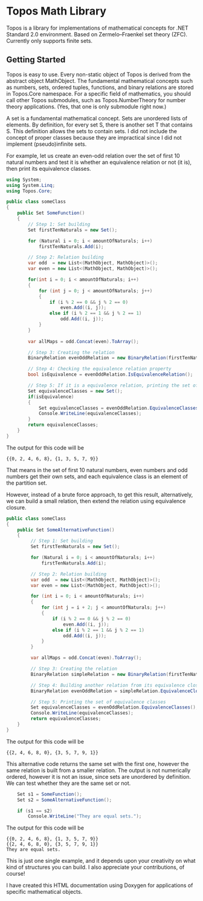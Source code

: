 
# Topos Math Library
Topos is a library for implementations of mathematical concepts for .NET Standard 2.0 environment. Based on Zermelo–Fraenkel set theory (ZFC). Currently only supports finite sets.
## Getting Started
Topos is easy to use. Every non-static object of Topos is derived from the abstract object MathObject. The fundamental mathematical concepts such as numbers, sets, ordered tuples, functions, and binary relations are stored in Topos.Core namespace. For a specific field of mathematics, you should call other Topos submodules, such as Topos.NumberTheory for number theory applications. (Yes, that one is only submodule right now.)

A set is a fundamental mathematical concept. Sets are unordered lists of elements. By definition, for every set S, there is another set T that contains S. This definition allows the sets to contain sets. I did not include the concept of proper classes because they are impractical since I did not implement (pseudo)infinite sets.

For example, let us create an even-odd relation over the set of first 10 natural numbers and test it is whether an equivalence relation or not (it is), then print its equivalence classes.

```C#
using System;
using System.Linq;
using Topos.Core;

public class someClass
{
	public Set SomeFunction() 
	{
	    // Step 1: Set building
	    Set firstTenNaturals = new Set();

	    for (Natural i = 0; i < amountOfNaturals; i++)
	        firstTenNaturals.Add(i);

	    // Step 2: Relation building
	    var odd  = new List<(MathObject, MathObject)>();
	    var even = new List<(MathObject, MathObject)>();

	    for(int i = 0; i < amountOfNaturals; i++)
	    {
	        for (int j = 0; j < amountOfNaturals; j++)
	        {
	            if (i % 2 == 0 && j % 2 == 0)
	                even.Add((i, j));
	            else if (i % 2 == 1 && j % 2 == 1)
	                odd.Add((i, j));
	        }
	    }
	    
	    var allMaps = odd.Concat(even).ToArray();

	    // Step 3: Creating the relation
	    BinaryRelation evenOddRelation = new BinaryRelation(firstTenNaturals, allMaps);

	    // Step 4: Checking the equivalence relation property
	    bool isEquivalence = evenOddRelation.IsEquivalenceRelation();

	    // Step 5: If it is a equivalence relation, printing the set of equivalence classes
	    Set equivalenceClasses = new Set();
	    if(isEquivalence) 
	    { 
	        Set equivalenceClasses = evenOddRelation.EquivalenceClasses();
	        Console.WriteLine(equivalenceClasses);
	    }
	    return equivalenceClasses;
    }
}
```

The output for this code will be
```
{{0, 2, 4, 6, 8}, {1, 3, 5, 7, 9}}
```
That means in the set of first 10 natural numbers, even numbers and odd numbers get their own sets, and each equivalence class is an element of the partition set.

However, instead of a brute force approach, to get this result, alternatively, we can build a small relation, then extend the relation using equivalence closure.

```C#
public class someClass
{
	public Set SomeAlternativeFunction() 
	{
         // Step 1: Set building
         Set firstTenNaturals = new Set();

         for (Natural i = 0; i < amountOfNaturals; i++)
             firstTenNaturals.Add(i);

         // Step 2: Relation building
         var odd  = new List<(MathObject, MathObject)>();
         var even = new List<(MathObject, MathObject)>();

         for (int i = 0; i < amountOfNaturals; i++)
         {
             for (int j = i + 2; j < amountOfNaturals; j++)
             {
                 if (i % 2 == 0 && j % 2 == 0)
                     even.Add((i, j));
                 else if (i % 2 == 1 && j % 2 == 1)
                     odd.Add((i, j));
             }
         }

         var allMaps = odd.Concat(even).ToArray();

         // Step 3: Creating the relation
         BinaryRelation simpleRelation = new BinaryRelation(firstTenNaturals, allMaps);

         // Step 4: Building another relation from its equivalence closure
         BinaryRelation evenOddRelation = simpleRelation.EquivalenceClosure();

         // Step 5: Printing the set of equivalence classes
         Set equivalenceClasses = evenOddRelation.EquivalenceClasses();
         Console.WriteLine(equivalenceClasses);
         return equivalenceClasses;
    }
}
```

The output for this code will be
```
{{2, 4, 6, 8, 0}, {3, 5, 7, 9, 1}}
```

This alternative code returns the same set with the first one, however the same relation is built from a smaller relation. The output is not numerically ordered, however it is not an issue, since sets are unordered by definition. We can test whether they are the same set or not.

````C#
    Set s1 = SomeFunction();
    Set s2 = SomeAlternativeFunction();

    if (s1 == s2)
        Console.WriteLine("They are equal sets.");
````

The output for this code will be
````
{{0, 2, 4, 6, 8}, {1, 3, 5, 7, 9}}
{{2, 4, 6, 8, 0}, {3, 5, 7, 9, 1}}
They are equal sets.
````

This is just one single example, and it depends upon your creativity on what kind of structures you can build. I also appreciate your contributions, of course!

I have created this HTML documentation using Doxygen for applications of specific mathematical objects.